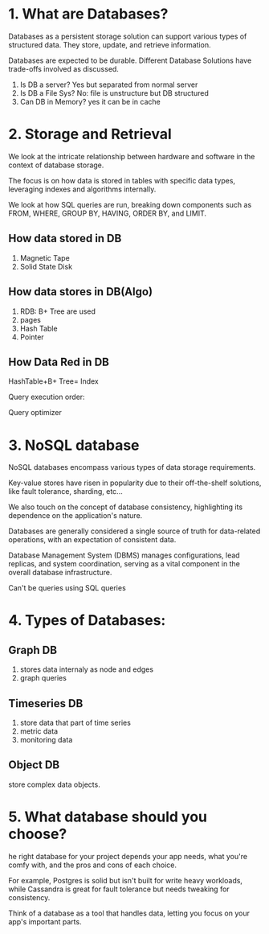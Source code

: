 # 1. What are Databases?

Databases as a persistent storage solution can support various types of structured data. They store, update, and retrieve information.

Databases are expected to be durable. Different Database Solutions have trade-offs involved as discussed.

1. Is DB a server? Yes but separated from normal server
2. Is DB a File Sys? No: file is unstructure but DB  structured
3. Can DB in Memory? yes it can be in cache

# 2. Storage and Retrieval

We look at the intricate relationship between hardware and software in the context of database storage.

The focus is on how data is stored in tables with specific data types, leveraging indexes and algorithms internally.

We look at how SQL queries are run, breaking down components such as FROM, WHERE, GROUP BY, HAVING, ORDER BY, and LIMIT.


## How data stored in DB

1. Magnetic Tape
2. Solid State Disk

## How data stores in DB(Algo)

1. RDB: B+ Tree are used
2. pages
3. Hash Table
4. Pointer

## How Data Red in DB

HashTable+B+ Tree= Index

Query execution order: 

Query optimizer


# 3. NoSQL database

NoSQL databases encompass various types of data storage requirements.

Key-value stores have risen in popularity due to their off-the-shelf solutions, like fault tolerance, sharding, etc...

We also touch on the concept of database consistency, highlighting its dependence on the application's nature.

Databases are generally considered a single source of truth for data-related operations, with an expectation of consistent data.

Database Management System (DBMS) manages configurations, lead replicas, and system coordination, serving as a vital component in the overall database infrastructure.

Can't be queries using SQL queries

# 4. Types of Databases:

## Graph DB

1. stores data internaly as node and edges
2. graph queries

## Timeseries DB

1. store data that part of time series
2. metric data
3. monitoring data

## Object DB

store complex data objects.


# 5. What database should you choose?

he right database for your project depends your app needs, what you're comfy with, and the pros and cons of each choice.

For example, Postgres is solid but isn't built for write heavy workloads, while Cassandra is great for fault tolerance but needs tweaking for consistency.

Think of a database as a tool that handles data, letting you focus on your app's important parts.
